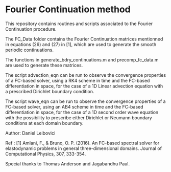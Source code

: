 # Fourier Continuation method

This repository contains routines and scripts associated to the Fourier Continuation procedure.

The FC_Data folder contains the Fourier Continuation matrices mentionned in equations (26) and (27) in [1],
which are used to generate the smooth periodic continuations.

The functions in generate_bdry_continuations.m and precomp_fc_data.m are used to generate these matrices.

The script advection_eqn can be run to observe the convergence properties of a FC-based solver, using a
RK4 scheme in time and the FC-based differentiation in space, for the case of a 1D Linear advection equation
with a prescribed Dirichlet boundary condition.

The script wave_eqn can be run to observe the convergence properties of a FC-based solver, using an
AB4 scheme in time and the FC-based differentiation in space, for the case of a 1D second order wave equation
with the possibility to prescribe either Dirichlet or Neumann boundary conditions at each domain boundary.


Author: Daniel Leibovici

Ref : 
[1] Amlani, F., & Bruno, O. P. (2016). An FC-based spectral solver for elastodynamic problems in general 
    three-dimensional domains.  Journal of Computational Physics, 307, 333-354.
    
Special thanks to Thomas Anderson and Jagabandhu Paul.
